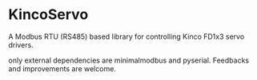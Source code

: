 # KincoServo
A Modbus RTU (RS485) based library for controlling Kinco FD1x3 servo drivers.

only external dependencies are minimalmodbus and pyserial.
Feedbacks and improvements are welcome.
